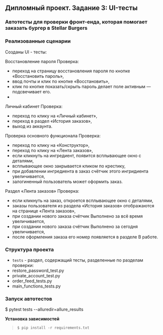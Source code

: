 ## Дипломный проект. Задание 3: UI-тесты

### Автотесты для проверки фронт-енда, которая помогает заказать бургер в Stellar Burgers

### Реализованные сценарии

Созданы UI - тесты:

Восстановление пароля
Проверка:
 - переход на страницу восстановления пароля по кнопке «Восстановить пароль»,
 - ввод почты и клик по кнопке «Восстановить»,
 - клик по кнопке показать/скрыть пароль делает поле активным — подсвечивает его.
 - 
Личный кабинет 
Проверка:
 - переход по клику на «Личный кабинет»,
 - переход в раздел «История заказов»,
 - выход из аккаунта.

Проверка основного функционала
Проверка:
 - переход по клику на «Конструктор»,
 - переход по клику на «Лента заказов»,
 - если кликнуть на ингредиент, появится всплывающее окно с деталями,
 - всплывающее окно закрывается кликом по крестику,
 - при добавлении ингредиента в заказ счётчик этого ингридиента увеличивается,
 - залогиненный пользователь может оформить заказ.

Раздел «Лента заказов»
Проверка:
 - если кликнуть на заказ, откроется всплывающее окно с деталями,
 - заказы пользователя из раздела «История заказов» отображаются на странице «Лента заказов»,
 - при создании нового заказа счётчик Выполнено за всё время увеличивается,
 - при создании нового заказа счётчик Выполнено за сегодня увеличивается,
 - после оформления заказа его номер появляется в разделе В работе.

### Структура проекта


- `tests` - раздел, содержащий тесты, разделенные по разделам проверки:
- restore_password_test.py
- private_account_test.py
- order_feed_tests.py
- main_functions_tests.py

### Запуск автотестов

$ pytest tests --alluredir=allure_results


**Установка зависимостей**

> `$ pip install -r requirements.txt`
